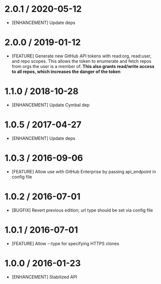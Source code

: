# 2.0.1 / 2020-05-12

* [ENHANCEMENT] Update deps

# 2.0.0 / 2019-01-12

* [FEATURE] Generate new GitHub API tokens with read:org, read:user, and repo scopes. This allows the token to enumerate and fetch repos from orgs the user is a member of. **This also grants read/write access to all repos, which increases the danger of the token**

# 1.1.0 / 2018-10-28

* [ENHANCEMENT] Update Cymbal dep

# 1.0.5 / 2017-04-27

* [ENHANCEMENT] Update deps

# 1.0.3 / 2016-09-06

* [FEATURE] Allow use with GitHub Enterprise by passing api_endpoint in config file

# 1.0.2 / 2016-07-01

* [BUGFIX] Revert previous edition; url type should be set via config file

# 1.0.1 / 2016-07-01

* [FEATURE] Allow --type for specifying HTTPS clones

# 1.0.0 / 2016-01-23

* [ENHANCEMENT] Stabilized API

